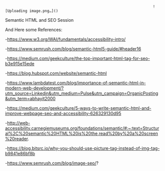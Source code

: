                                                                        ![Uploading image.png…]()
Semantic HTML and SEO Session
 
 
 
 And Here some References:
	
-https://www.w3.org/WAI/fundamentals/accessibility-intro/

-https://www.semrush.com/blog/semantic-html5-guide/#header16

-https://medium.com/geekculture/the-top-important-html-tag-for-seo-b3e915e15ede

-https://blog.hubspot.com/website/semantic-html

-https://www.lambdatest.com/blog/importance-of-semantic-html-in-modern-web-development/?utm_source=Linkedin&utm_medium=Pulse&utm_campaign=OrganicPosting&utm_term=abhayit2000

-https://medium.com/geekculture/5-ways-to-write-semantic-html-and-improve-webpage-seo-and-accessibility-626329130d95

-http://web-accessibility.carnegiemuseums.org/foundations/semantic/#:~:text=Structural%2C%20semantic%20HTML%20is%20the,read%20by%20a%20screen%20reader.

-https://blog.bitsrc.io/why-you-should-use-picture-tag-instead-of-img-tag-b9841e86bf8b

-https://www.semrush.com/blog/image-seo/?
